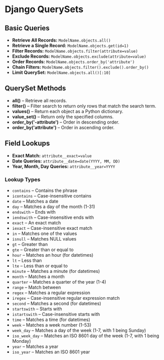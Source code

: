 # Django QuerySets

## Basic Queries

- **Retrieve All Records:** `ModelName.objects.all()`
- **Retrieve a Single Record:** `ModelName.objects.get(id=1)`
- **Filter Records:** `ModelName.objects.filter(attribute=value)`
- **Exclude Records:** `ModelName.objects.exclude(attribute=value)`
- **Order Records:** `ModelName.objects.order_by('attribute')`
- **Chain Filters:** `ModelName.objects.filter().exclude().order_by()`
- **Limit QuerySet:** `ModelName.objects.all()[:10]`

## QuerySet Methods

- **all()** – Retrieve all records.
- **filter()** – Filter search to return only rows that match the search term.
- **values()** – Return each object as a Python dictionary.
- **value_set()** – Return only the specified columns.
- **order_by('-attribute')** – Order in descending order.
- **order_by('attribute')** – Order in ascending order.

## Field Lookups

- **Exact Match:** `attribute__exact=value`
- **Date Queries:** `attribute__date=date(YYYY, MM, DD)`
- **Year, Month, Day Queries:** `attribute__year=YYYY`

### Lookup Types

- `contains` – Contains the phrase
- `icontains` – Case-insensitive contains
- `date` – Matches a date
- `day` – Matches a day of the month (1-31)
- `endswith` – Ends with
- `iendswith` – Case-insensitive ends with
- `exact` – An exact match
- `iexact` – Case-insensitive exact match
- `in` – Matches one of the values
- `isnull` – Matches NULL values
- `gt` – Greater than
- `gte` – Greater than or equal to
- `hour` – Matches an hour (for datetimes)
- `lt` – Less than
- `lte` – Less than or equal to
- `minute` – Matches a minute (for datetimes)
- `month` – Matches a month
- `quarter` – Matches a quarter of the year (1-4)
- `range` – Match between
- `regex` – Matches a regular expression
- `iregex` – Case-insensitive regular expression match
- `second` – Matches a second (for datetimes)
- `startswith` – Starts with
- `istartswith` – Case-insensitive starts with
- `time` – Matches a time (for datetimes)
- `week` – Matches a week number (1-53)
- `week_day` – Matches a day of the week (1-7, with 1 being Sunday)
- `iso_week_day` – Matches an ISO 8601 day of the week (1-7, with 1 being Monday)
- `year` – Matches a year
- `iso_year` – Matches an ISO 8601 year
